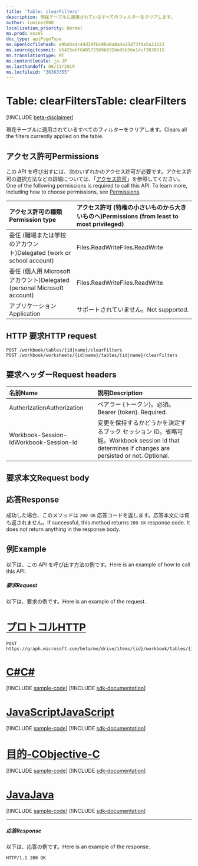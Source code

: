 ```yaml
---
title: 'Table: clearFilters'
description: 現在テーブルに適用されているすべてのフィルターをクリアします。
author: lumine2008
localization_priority: Normal
ms.prod: excel
doc_type: apiPageType
ms.openlocfilehash: e9bd4a4c44d29f6c96a0a8a4a25d73f0a5a21b23
ms.sourcegitcommit: b5425ebf648572569b032ded5b56e1dcf3830515
ms.translationtype: MT
ms.contentlocale: ja-JP
ms.lasthandoff: 08/13/2019
ms.locfileid: "36363355"
---
```

# <a name="table-clearfilters"></a><span data-ttu-id="6b8dd-103">Table: clearFilters</span><span class="sxs-lookup"><span data-stu-id="6b8dd-103">Table: clearFilters</span></span>

[!INCLUDE [beta-disclaimer](../../includes/beta-disclaimer.md)]

<span data-ttu-id="6b8dd-104">現在テーブルに適用されているすべてのフィルターをクリアします。</span><span class="sxs-lookup"><span data-stu-id="6b8dd-104">Clears all the filters currently applied on the table.</span></span>
## <a name="permissions"></a><span data-ttu-id="6b8dd-105">アクセス許可</span><span class="sxs-lookup"><span data-stu-id="6b8dd-105">Permissions</span></span>
<span data-ttu-id="6b8dd-p101">この API を呼び出すには、次のいずれかのアクセス許可が必要です。アクセス許可の選択方法などの詳細については、「[アクセス許可](/graph/permissions-reference)」を参照してください。</span><span class="sxs-lookup"><span data-stu-id="6b8dd-p101">One of the following permissions is required to call this API. To learn more, including how to choose permissions, see [Permissions](/graph/permissions-reference).</span></span>

|<span data-ttu-id="6b8dd-108">アクセス許可の種類</span><span class="sxs-lookup"><span data-stu-id="6b8dd-108">Permission type</span></span>      | <span data-ttu-id="6b8dd-109">アクセス許可 (特権の小さいものから大きいものへ)</span><span class="sxs-lookup"><span data-stu-id="6b8dd-109">Permissions (from least to most privileged)</span></span>              |
|:--------------------|:---------------------------------------------------------|
|<span data-ttu-id="6b8dd-110">委任 (職場または学校のアカウント)</span><span class="sxs-lookup"><span data-stu-id="6b8dd-110">Delegated (work or school account)</span></span> | <span data-ttu-id="6b8dd-111">Files.ReadWrite</span><span class="sxs-lookup"><span data-stu-id="6b8dd-111">Files.ReadWrite</span></span>    |
|<span data-ttu-id="6b8dd-112">委任 (個人用 Microsoft アカウント)</span><span class="sxs-lookup"><span data-stu-id="6b8dd-112">Delegated (personal Microsoft account)</span></span> | <span data-ttu-id="6b8dd-113">Files.ReadWrite</span><span class="sxs-lookup"><span data-stu-id="6b8dd-113">Files.ReadWrite</span></span>    |
|<span data-ttu-id="6b8dd-114">アプリケーション</span><span class="sxs-lookup"><span data-stu-id="6b8dd-114">Application</span></span> | <span data-ttu-id="6b8dd-115">サポートされていません。</span><span class="sxs-lookup"><span data-stu-id="6b8dd-115">Not supported.</span></span> |

## <a name="http-request"></a><span data-ttu-id="6b8dd-116">HTTP 要求</span><span class="sxs-lookup"><span data-stu-id="6b8dd-116">HTTP request</span></span>
<!-- { "blockType": "ignored" } -->
```http
POST /workbook/tables/{id|name}/clearFilters
POST /workbook/worksheets/{id|name}/tables/{id|name}/clearFilters

```
## <a name="request-headers"></a><span data-ttu-id="6b8dd-117">要求ヘッダー</span><span class="sxs-lookup"><span data-stu-id="6b8dd-117">Request headers</span></span>
| <span data-ttu-id="6b8dd-118">名前</span><span class="sxs-lookup"><span data-stu-id="6b8dd-118">Name</span></span>       | <span data-ttu-id="6b8dd-119">説明</span><span class="sxs-lookup"><span data-stu-id="6b8dd-119">Description</span></span>|
|:---------------|:----------|
| <span data-ttu-id="6b8dd-120">Authorization</span><span class="sxs-lookup"><span data-stu-id="6b8dd-120">Authorization</span></span>  | <span data-ttu-id="6b8dd-p102">ベアラー {トークン}。必須。</span><span class="sxs-lookup"><span data-stu-id="6b8dd-p102">Bearer {token}. Required.</span></span> |
| <span data-ttu-id="6b8dd-123">Workbook-Session-Id</span><span class="sxs-lookup"><span data-stu-id="6b8dd-123">Workbook-Session-Id</span></span>  | <span data-ttu-id="6b8dd-p103">変更を保持するかどうかを決定するブック セッション ID。省略可能。</span><span class="sxs-lookup"><span data-stu-id="6b8dd-p103">Workbook session Id that determines if changes are persisted or not. Optional.</span></span>|

## <a name="request-body"></a><span data-ttu-id="6b8dd-126">要求本文</span><span class="sxs-lookup"><span data-stu-id="6b8dd-126">Request body</span></span>

## <a name="response"></a><span data-ttu-id="6b8dd-127">応答</span><span class="sxs-lookup"><span data-stu-id="6b8dd-127">Response</span></span>

<span data-ttu-id="6b8dd-p104">成功した場合、このメソッドは `200 OK` 応答コードを返します。応答本文には何も返されません。</span><span class="sxs-lookup"><span data-stu-id="6b8dd-p104">If successful, this method returns `200 OK` response code. It does not return anything in the response body.</span></span>

## <a name="example"></a><span data-ttu-id="6b8dd-130">例</span><span class="sxs-lookup"><span data-stu-id="6b8dd-130">Example</span></span>
<span data-ttu-id="6b8dd-131">以下は、この API を呼び出す方法の例です。</span><span class="sxs-lookup"><span data-stu-id="6b8dd-131">Here is an example of how to call this API.</span></span>
##### <a name="request"></a><span data-ttu-id="6b8dd-132">要求</span><span class="sxs-lookup"><span data-stu-id="6b8dd-132">Request</span></span>
<span data-ttu-id="6b8dd-133">以下は、要求の例です。</span><span class="sxs-lookup"><span data-stu-id="6b8dd-133">Here is an example of the request.</span></span>

# <a name="httptabhttp"></a>[<span data-ttu-id="6b8dd-134">プロトコル</span><span class="sxs-lookup"><span data-stu-id="6b8dd-134">HTTP</span></span>](#tab/http)
<!-- {
  "blockType": "request",
  "name": "table_clearfilters"
}-->
```http
POST https://graph.microsoft.com/beta/me/drive/items/{id}/workbook/tables/{id|name}/clearFilters
```
# <a name="ctabcsharp"></a>[<span data-ttu-id="6b8dd-135">C#</span><span class="sxs-lookup"><span data-stu-id="6b8dd-135">C#</span></span>](#tab/csharp)
[!INCLUDE [sample-code](../includes/snippets/csharp/table-clearfilters-csharp-snippets.md)]
[!INCLUDE [sdk-documentation](../includes/snippets/snippets-sdk-documentation-link.md)]

# <a name="javascripttabjavascript"></a>[<span data-ttu-id="6b8dd-136">JavaScript</span><span class="sxs-lookup"><span data-stu-id="6b8dd-136">JavaScript</span></span>](#tab/javascript)
[!INCLUDE [sample-code](../includes/snippets/javascript/table-clearfilters-javascript-snippets.md)]
[!INCLUDE [sdk-documentation](../includes/snippets/snippets-sdk-documentation-link.md)]

# <a name="objective-ctabobjc"></a>[<span data-ttu-id="6b8dd-137">目的-C</span><span class="sxs-lookup"><span data-stu-id="6b8dd-137">Objective-C</span></span>](#tab/objc)
[!INCLUDE [sample-code](../includes/snippets/objc/table-clearfilters-objc-snippets.md)]
[!INCLUDE [sdk-documentation](../includes/snippets/snippets-sdk-documentation-link.md)]

# <a name="javatabjava"></a>[<span data-ttu-id="6b8dd-138">Java</span><span class="sxs-lookup"><span data-stu-id="6b8dd-138">Java</span></span>](#tab/java)
[!INCLUDE [sample-code](../includes/snippets/java/table-clearfilters-java-snippets.md)]
[!INCLUDE [sdk-documentation](../includes/snippets/snippets-sdk-documentation-link.md)]

---


##### <a name="response"></a><span data-ttu-id="6b8dd-139">応答</span><span class="sxs-lookup"><span data-stu-id="6b8dd-139">Response</span></span>
<span data-ttu-id="6b8dd-140">以下は、応答の例です。</span><span class="sxs-lookup"><span data-stu-id="6b8dd-140">Here is an example of the response.</span></span> 
<!-- {
  "blockType": "response",
  "truncated": true,
  "@odata.type": "microsoft.graph.none"
} -->
```http
HTTP/1.1 200 OK
```

<!-- uuid: 8fcb5dbc-d5aa-4681-8e31-b001d5168d79
2015-10-25 14:57:30 UTC -->
<!--
{
  "type": "#page.annotation",
  "description": "Table: clearFilters",
  "keywords": "",
  "section": "documentation",
  "tocPath": "",
  "suppressions": [
  ]
}
-->
